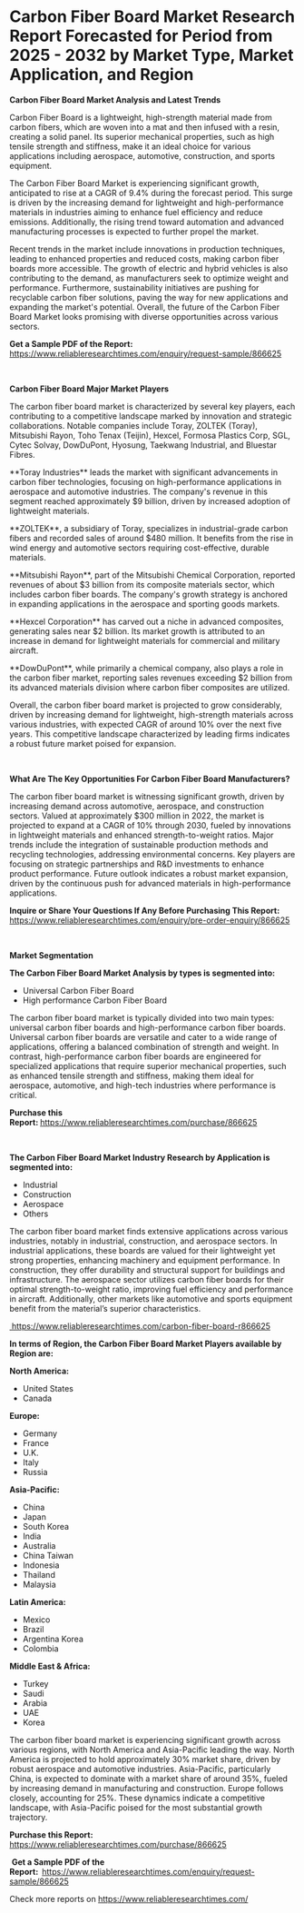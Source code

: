 <p><h1>Carbon Fiber Board Market Research Report Forecasted for Period from 2025 -  2032 by Market Type, Market Application, and Region</h1></p><p><strong>Carbon Fiber Board Market Analysis and Latest Trends</strong></p>
<p><p>Carbon Fiber Board is a lightweight, high-strength material made from carbon fibers, which are woven into a mat and then infused with a resin, creating a solid panel. Its superior mechanical properties, such as high tensile strength and stiffness, make it an ideal choice for various applications including aerospace, automotive, construction, and sports equipment.</p><p>The Carbon Fiber Board Market is experiencing significant growth, anticipated to rise at a CAGR of 9.4% during the forecast period. This surge is driven by the increasing demand for lightweight and high-performance materials in industries aiming to enhance fuel efficiency and reduce emissions. Additionally, the rising trend toward automation and advanced manufacturing processes is expected to further propel the market.</p><p>Recent trends in the market include innovations in production techniques, leading to enhanced properties and reduced costs, making carbon fiber boards more accessible. The growth of electric and hybrid vehicles is also contributing to the demand, as manufacturers seek to optimize weight and performance. Furthermore, sustainability initiatives are pushing for recyclable carbon fiber solutions, paving the way for new applications and expanding the market's potential. Overall, the future of the Carbon Fiber Board Market looks promising with diverse opportunities across various sectors.</p></p>
<p><strong>Get a Sample PDF of the Report:&nbsp;</strong> <a href="https://www.reliableresearchtimes.com/enquiry/request-sample/866625?utm_campaign=3252&utm_medium=2&utm_source=Github&utm_content=ia&utm_term=01042025&utm_id=carbon-fiber-board">https://www.reliableresearchtimes.com/enquiry/request-sample/866625</a></p>
<p>&nbsp;</p>
<p><strong>Carbon Fiber Board Major Market Players</strong></p>
<p><p>The carbon fiber board market is characterized by several key players, each contributing to a competitive landscape marked by innovation and strategic collaborations. Notable companies include Toray, ZOLTEK (Toray), Mitsubishi Rayon, Toho Tenax (Teijin), Hexcel, Formosa Plastics Corp, SGL, Cytec Solvay, DowDuPont, Hyosung, Taekwang Industrial, and Bluestar Fibres. </p><p>**Toray Industries** leads the market with significant advancements in carbon fiber technologies, focusing on high-performance applications in aerospace and automotive industries. The company's revenue in this segment reached approximately $9 billion, driven by increased adoption of lightweight materials.</p><p>**ZOLTEK**, a subsidiary of Toray, specializes in industrial-grade carbon fibers and recorded sales of around $480 million. It benefits from the rise in wind energy and automotive sectors requiring cost-effective, durable materials.</p><p>**Mitsubishi Rayon**, part of the Mitsubishi Chemical Corporation, reported revenues of about $3 billion from its composite materials sector, which includes carbon fiber boards. The company's growth strategy is anchored in expanding applications in the aerospace and sporting goods markets.</p><p>**Hexcel Corporation** has carved out a niche in advanced composites, generating sales near $2 billion. Its market growth is attributed to an increase in demand for lightweight materials for commercial and military aircraft.</p><p>**DowDuPont**, while primarily a chemical company, also plays a role in the carbon fiber market, reporting sales revenues exceeding $2 billion from its advanced materials division where carbon fiber composites are utilized.</p><p>Overall, the carbon fiber board market is projected to grow considerably, driven by increasing demand for lightweight, high-strength materials across various industries, with expected CAGR of around 10% over the next five years. This competitive landscape characterized by leading firms indicates a robust future market poised for expansion.</p></p>
<p>&nbsp;</p>
<p><strong>What Are The Key Opportunities For Carbon Fiber Board Manufacturers?</strong></p>
<p><p>The carbon fiber board market is witnessing significant growth, driven by increasing demand across automotive, aerospace, and construction sectors. Valued at approximately $300 million in 2022, the market is projected to expand at a CAGR of 10% through 2030, fueled by innovations in lightweight materials and enhanced strength-to-weight ratios. Major trends include the integration of sustainable production methods and recycling technologies, addressing environmental concerns. Key players are focusing on strategic partnerships and R&D investments to enhance product performance. Future outlook indicates a robust market expansion, driven by the continuous push for advanced materials in high-performance applications.</p></p>
<p><strong>Inquire or Share Your Questions If Any Before Purchasing This Report:</strong> <a href="https://www.reliableresearchtimes.com/enquiry/pre-order-enquiry/866625?utm_campaign=3252&utm_medium=2&utm_source=Github&utm_content=ia&utm_term=01042025&utm_id=carbon-fiber-board">https://www.reliableresearchtimes.com/enquiry/pre-order-enquiry/866625</a></p>
<p>&nbsp;</p>
<p><strong>Market Segmentation</strong></p>
<p><strong>The Carbon Fiber Board Market Analysis by types is segmented into:</strong></p>
<p><ul><li>Universal Carbon Fiber Board</li><li>High performance Carbon Fiber Board</li></ul></p>
<p><p>The carbon fiber board market is typically divided into two main types: universal carbon fiber boards and high-performance carbon fiber boards. Universal carbon fiber boards are versatile and cater to a wide range of applications, offering a balanced combination of strength and weight. In contrast, high-performance carbon fiber boards are engineered for specialized applications that require superior mechanical properties, such as enhanced tensile strength and stiffness, making them ideal for aerospace, automotive, and high-tech industries where performance is critical.</p></p>
<p><strong>Purchase this Report:&nbsp;</strong><a href="https://www.reliableresearchtimes.com/purchase/866625?utm_campaign=3252&utm_medium=2&utm_source=Github&utm_content=ia&utm_term=01042025&utm_id=carbon-fiber-board">https://www.reliableresearchtimes.com/purchase/866625</a></p>
<p>&nbsp;</p>
<p><strong>The Carbon Fiber Board Market Industry Research by Application is segmented into:</strong></p>
<p><ul><li>Industrial</li><li>Construction</li><li>Aerospace</li><li>Others</li></ul></p>
<p><p>The carbon fiber board market finds extensive applications across various industries, notably in industrial, construction, and aerospace sectors. In industrial applications, these boards are valued for their lightweight yet strong properties, enhancing machinery and equipment performance. In construction, they offer durability and structural support for buildings and infrastructure. The aerospace sector utilizes carbon fiber boards for their optimal strength-to-weight ratio, improving fuel efficiency and performance in aircraft. Additionally, other markets like automotive and sports equipment benefit from the material’s superior characteristics.</p></p>
<p><a href="https://www.reliableresearchtimes.com/carbon-fiber-board-r866625?utm_campaign=3252&utm_medium=2&utm_source=Github&utm_content=ia&utm_term=01042025&utm_id=carbon-fiber-board">&nbsp;https://www.reliableresearchtimes.com/carbon-fiber-board-r866625</a></p>
<p><strong>In terms of Region, the Carbon Fiber Board Market Players available by Region are:</strong></p>
<p>
    <p> <strong> North America: </strong>
        <ul>
            <li>United States</li>
            <li>Canada</li>
        </ul>
        </p> 
    <p> <strong> Europe: </strong>
        <ul>
            <li>Germany</li>
            <li>France</li>
            <li>U.K.</li>
            <li>Italy</li>
            <li>Russia</li>
        </ul>
        </p> 
    <p> <strong> Asia-Pacific: </strong>
        <ul>
            <li>China</li>
            <li>Japan</li>
            <li>South Korea</li>
            <li>India</li>
            <li>Australia</li>
            <li>China Taiwan</li>
            <li>Indonesia</li>
            <li>Thailand</li>
            <li>Malaysia</li>
        </ul>
        </p> 
    <p> <strong> Latin America: </strong>
        <ul>
            <li>Mexico</li>
            <li>Brazil</li>
            <li>Argentina Korea</li>
            <li>Colombia</li>
        </ul>
        </p> 
    <p> <strong> Middle East & Africa: </strong>
        <ul>
            <li>Turkey</li>
            <li>Saudi</li>
            <li>Arabia</li>
            <li>UAE</li>
            <li>Korea</li>
        </ul>
    </p>
    </p>
<p><p>The carbon fiber board market is experiencing significant growth across various regions, with North America and Asia-Pacific leading the way. North America is projected to hold approximately 30% market share, driven by robust aerospace and automotive industries. Asia-Pacific, particularly China, is expected to dominate with a market share of around 35%, fueled by increasing demand in manufacturing and construction. Europe follows closely, accounting for 25%. These dynamics indicate a competitive landscape, with Asia-Pacific poised for the most substantial growth trajectory.</p></p>
<p><strong>Purchase this Report: </strong><a href="https://www.reliableresearchtimes.com/purchase/866625?utm_campaign=3252&utm_medium=2&utm_source=Github&utm_content=ia&utm_term=01042025&utm_id=carbon-fiber-board">https://www.reliableresearchtimes.com/purchase/866625</a></p>
<p>&nbsp;<strong>Get a Sample PDF of the Report:&nbsp;&nbsp;</strong><a href="https://www.reliableresearchtimes.com/enquiry/request-sample/866625?utm_campaign=3252&utm_medium=2&utm_source=Github&utm_content=ia&utm_term=01042025&utm_id=carbon-fiber-board">https://www.reliableresearchtimes.com/enquiry/request-sample/866625</a></p>
<p><strong></strong></p>
<p>Check more reports on <a href="https://www.reliableresearchtimes.com/?utm_campaign=3252&utm_medium=2&utm_source=Github&utm_content=ia&utm_term=01042025&utm_id=carbon-fiber-board">https://www.reliableresearchtimes.com/</a></p>